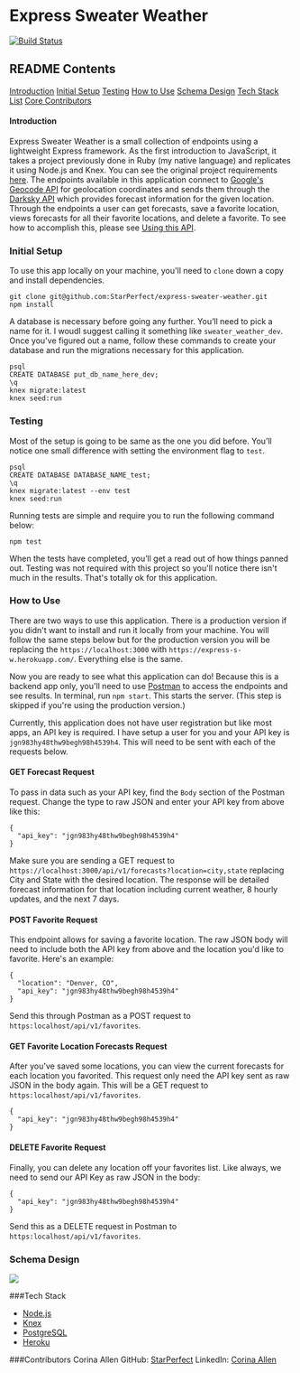 # Express Sweater Weather

[![Build Status](https://travis-ci.com/StarPerfect/express-sweater-weather.svg?branch=master)](https://travis-ci.com/StarPerfect/express-sweater-weather)

## README Contents
[Introduction](#intro)
[Initial Setup](#setup)
[Testing](#testing)
[How to Use](#use)
[Schema Design](#schema)
[Tech Stack List](#stack)
[Core Contributors](#contributors)

#### Introduction <a name="intro"></a>
Express Sweater Weather is a small collection of endpoints using a lightweight Express framework. As the first introduction to JavaScript, it takes a project previously done in Ruby (my native language) and replicates it using Node.js and Knex. You can see the original project requirements [here](https://backend.turing.io/module4/projects/express_sweater_weather/express_sweater_weather_spec). The endpoints available in this application connect to [Google's Geocode API](https://developers.google.com/maps/documentation/geocoding/start#:~:targetText=The%20Geocoding%20API%20is%20a,Client%20for%20Google%20Maps%20Services.) for geolocation coordinates and sends them through the [Darksky API](https://darksky.net/dev/docs) which provides forecast information for the given location. Through the endpoints a user can get forecasts, save a favorite location, views forecasts for all their favorite locations, and delete a favorite. To see how to accomplish this, please see [Using this API](#use).

### Initial Setup <a name="setup"></a>
To use this app locally on your machine, you'll need to `clone` down a copy and install dependencies.

```
git clone git@github.com:StarPerfect/express-sweater-weather.git
npm install
```

A database is necessary before going any further. You’ll need to pick a name for it. I woudl suggest calling it something like `sweater_weather_dev`.  Once you've figured out a name, follow these commands to create your database and run the migrations necessary for this application.

```
psql
CREATE DATABASE put_db_name_here_dev;
\q
knex migrate:latest
knex seed:run
```

### Testing
Most of the setup is going to be same as the one you did before. You’ll notice one small difference with setting the environment flag to `test`.  

```
psql
CREATE DATABASE DATABASE_NAME_test;
\q
knex migrate:latest --env test
knex seed:run
```

Running tests are simple and require you to run the following command below: 

`npm test`

When the tests have completed, you’ll get a read out of how things panned out. Testing was not required with this project so you'll notice there isn't much in the results. That's totally ok for this application.

### How to Use <a name="use"></a>
There are two ways to use this application. There is a production version if you didn't want to install and run it locally from your machine. You will follow the same steps below but for the production version you will be replacing the `https://localhost:3000` with `https://express-s-w.herokuapp.com/`. Everything else is the same.

Now you are ready to see what this application can do! Because this is a backend app only, you'll need to use [Postman](https://www.getpostman.com/downloads/) to access the endpoints and see results. In terminal, run `npm start`. This starts the server. (This step is skipped if you're using the production version.)

Currently, this application does not have user registration but like most apps, an API key is required. I have setup a user for you and your API key is `jgn983hy48thw9begh98h4539h4`. This will need to be sent with each of the requests below.

#### GET Forecast Request
To pass in data such as your API key, find the `Body` section of the Postman request. Change the type to raw JSON and enter your API key from above like this:

```
{
  "api_key": "jgn983hy48thw9begh98h4539h4"
}
```

Make sure you are sending a GET request to `https://localhost:3000/api/v1/forecasts?location=city,state` replacing City and State with the desired location. The response will be detailed forecast information for that location including current weather, 8 hourly updates, and the next 7 days.

#### POST Favorite Request
This endpoint allows for saving a favorite location. The raw JSON body will need to include both the API key from above and the location you'd like to favorite. Here's an example:

```
{
  "location": "Denver, CO",
  "api_key": "jgn983hy48thw9begh98h4539h4"
}
```

Send this through Postman as a POST request to `https:localhost/api/v1/favorites`.

#### GET Favorite Location Forecasts Request
After you've saved some locations, you can view the current forecasts for each location you favorited. This request only need the API key sent as raw JSON in the body again. This will be a GET request to `https:localhost/api/v1/favorites`.

```
{
  "api_key": "jgn983hy48thw9begh98h4539h4"
}
```

#### DELETE Favorite Request
Finally, you can delete any location off your favorites list. Like always, we need to send our API Key as raw JSON in the body:

```
{
  "api_key": "jgn983hy48thw9begh98h4539h4"
}
```

Send this as a DELETE request in Postman to `https:localhost/api/v1/favorites`.

### Schema Design <a name="schema"></a>
<img src="https://dbdiagram.io/d/5dd7e54cedf08a25543e3f25">

###Tech Stack <a name="stack"></a>
- [Node.js](https://nodejs.org/en/)
- [Knex](https://www.npmjs.com/package/knex)
- [PostgreSQL](https://www.postgresql.org/)
- [Heroku](heroku.com)

###Contributors <a name="contributors"></a>
Corina Allen
GitHub: [StarPerfect](https://github.com/StarPerfect)
LinkedIn: [Corina Allen](https://www.linkedin.com/in/corina-allen/)